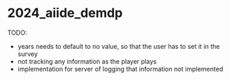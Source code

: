 # 2024_aiide_demdp

TODO:

- years needs to default to no value, so that the user has to set it in the survey
- not tracking any information as the player plays
- implementation for server of logging that information not implemented  
